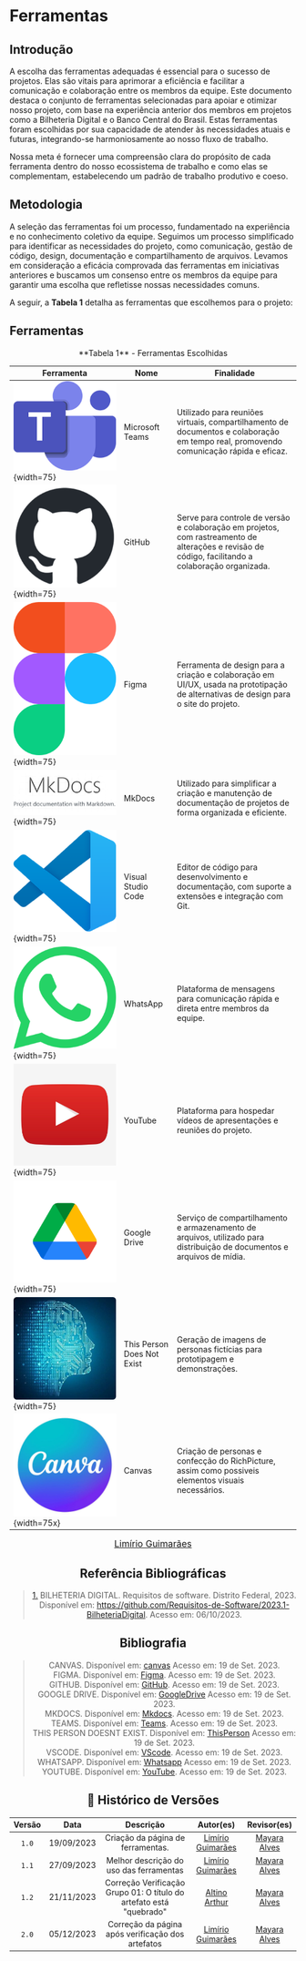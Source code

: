 # Ferramentas

## Introdução

A escolha das ferramentas adequadas é essencial para o sucesso de projetos. Elas são vitais para aprimorar a eficiência e facilitar a comunicação e colaboração entre os membros da equipe. Este documento destaca o conjunto de ferramentas selecionadas para apoiar e otimizar nosso projeto, com base na experiência anterior dos membros em projetos como a Bilheteria Digital e o Banco Central do Brasil. Estas ferramentas foram escolhidas por sua capacidade de atender às necessidades atuais e futuras, integrando-se harmoniosamente ao nosso fluxo de trabalho.

Nossa meta é fornecer uma compreensão clara do propósito de cada ferramenta dentro do nosso ecossistema de trabalho e como elas se complementam, estabelecendo um padrão de trabalho produtivo e coeso.

## Metodologia

A seleção das ferramentas foi um processo, fundamentado na experiência e no conhecimento coletivo da equipe. Seguimos um processo simplificado para identificar as necessidades do projeto, como comunicação, gestão de código, design, documentação e compartilhamento de arquivos. Levamos em consideração a eficácia comprovada das ferramentas em iniciativas anteriores e buscamos um consenso entre os membros da equipe para garantir uma escolha que refletisse nossas necessidades comuns.

A seguir, a **Tabela 1** detalha as ferramentas que escolhemos para o projeto:

## Ferramentas 

<center>
**Tabela 1** - Ferramentas Escolhidas 


| Ferramenta | Nome | Finalidade |
|------------|------|------------|
| ![](../assets/teams.png){width=75} | Microsoft Teams | Utilizado para reuniões virtuais, compartilhamento de documentos e colaboração em tempo real, promovendo comunicação rápida e eficaz. |
| ![](../assets/github.png){width=75} | GitHub | Serve para controle de versão e colaboração em projetos, com rastreamento de alterações e revisão de código, facilitando a colaboração organizada. |
| ![](../assets/figma.png){width=75} | Figma | Ferramenta de design para a criação e colaboração em UI/UX, usada na prototipação de alternativas de design para o site do projeto. |
| ![](../assets/mkdocs.png){width=75} | MkDocs | Utilizado para simplificar a criação e manutenção de documentação de projetos de forma organizada e eficiente. |
| ![](../assets/vscode.png){width=75} | Visual Studio Code | Editor de código para desenvolvimento e documentação, com suporte a extensões e integração com Git. |
| ![](../assets/whatsapp.png){width=75} | WhatsApp | Plataforma de mensagens para comunicação rápida e direta entre membros da equipe. |
| ![](../assets/youtube.jpg){width=75} | YouTube | Plataforma para hospedar vídeos de apresentações e reuniões do projeto. |
| ![](../assets/gdrive.png){width=75} | Google Drive | Serviço de compartilhamento e armazenamento de arquivos, utilizado para distribuição de documentos e arquivos de mídia. |
| ![](../assets/thispersondoesntexist.png){width=75} | This Person Does Not Exist | Geração de imagens de personas fictícias para prototipagem e demonstrações. |
|![](../assets/canvas.jpg){width=75x}           | Canvas |              Criação de personas  e confecção do RichPicture, assim como possiveis elementos visuais necessários.    |

<font size="3"><p style="text-align: center">[Limírio Guimarães](https://github.com/LimirioGuimaraes) </p></font>

## Referência Bibliográficas

> <a id=“RP2” href=“#TEC2”>1.</a> BILHETERIA DIGITAL. Requisitos de software. Distrito Federal, 2023. Disponível em: <https://github.com/Requisitos-de-Software/2023.1-BilheteriaDigital>. Acesso em: 06/10/2023.


## Bibliografia

>CANVAS. Disponível em: [canvas](https://www.canva.com/pt_br/logos/) Acesso em: 19 de Set. 2023.</br>
>FIGMA. Disponível em: [Figma](https://www.figma.com/). Acesso em: 19 de Set. 2023.</br>
>GITHUB. Disponível em: [GitHub](https://github.com). Acesso em: 19 de Set. 2023.</br>
>GOOGLE DRIVE. Disponível em: [GoogleDrive](https://drive.google.com/drive/) Acesso em: 19 de Set. 2023.</br>
>MKDOCS. Disponível em: [Mkdocs](https://www.mkdocs.org/). Acesso em: 19 de Set. 2023.</br>
>TEAMS. Disponível em: [Teams](https://www.microsoft.com/pt-br/microsoft-teams/log-in). Acesso em: 19 de Set. 2023.</br>
>THIS PERSON DOESNT EXIST. Disponível em: [ThisPerson](https://this-person-does-not-exist.com/en) Acesso em: 19 de Set. 2023.</br>
>VSCODE. Disponível em: [VScode](https://code.visualstudio.com/). Acesso em: 19 de Set. 2023.</br>
>WHATSAPP. Disponível em: [Whatsapp](https://web.whatsapp.com/) Acesso em: 19 de Set. 2023.</br>
>YOUTUBE. Disponível em: [YouTube](https://youtube.com). Acesso em: 19 de Set. 2023.</br>

## 📑 Histórico de Versões

| Versão  |    Data    |                        Descrição                        |                                             Autor(es)                                             |                  Revisor(es)                   |
| :-----: | :--------: | :-----------------------------------------------------: | :-----------------------------------------------------------------------------------------------: | :--------------------------------------------: |
|  `1.0`  | 19/09/2023 |            Criação da página de ferramentas.            | [Limírio Guimarães](https://github.com/LimirioGuimaraes)  | [Mayara Alves](https://github.com/Mayara-tech) |
|  `1.1`  | 27/09/2023 |            Melhor descrição do uso das ferramentas      | [Limírio Guimarães](https://github.com/LimirioGuimaraes)  | [Mayara Alves](https://github.com/Mayara-tech) |
|  `1.2`  | 21/11/2023 |            Correção Verificação Grupo 01: O título do artefato está "quebrado"       | [Altino Arthur](https://github.com/arthurrochamoreira)  | [Mayara Alves](https://github.com/Mayara-tech) |
|`2.0` | 05/12/2023 | Correção da página após verificação dos artefatos | [Limírio Guimarães](https://github.com/LimirioGuimaraes) | [Mayara Alves](https://github.com/Mayara-tech)|
